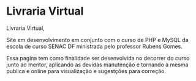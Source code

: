 # Livraria Virtual

Livraria Virtual,

Site em desenvolvimento em conjunto com o curso de PHP e MySQL da escola de curso SENAC DF ministrada pelo professor Rubens Gomes. 

Essa pagina tem como finalidade ser desenvolvida no decorrer do curso junto ao mentor, aplicando as devidas manutenção e tornando a mesma publica e online para visualização e sugestções para correção. 
